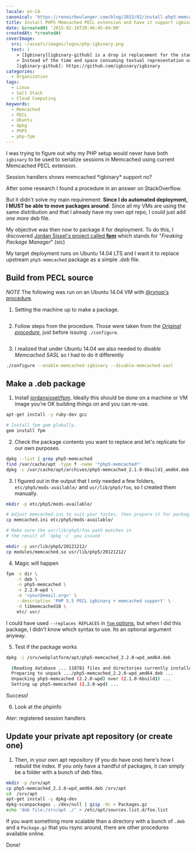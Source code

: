 ```yaml
---
locale: en-CA
canonical: 'https://renoirboulanger.com/blog/2015/02/install-php5-memcached-pecl-extension-support-igbinary/'
title: Install PHP5 Memcached PECL extension and have it support igbinary
date: &createdAt '2015-02-18T20:46:45-04:00'
createdAt: *createdAt
coverImage:
  src: ~/assets/images/logos/php-igbinary.png
  text: |
    > [Igbinary][igbinary-github] is a drop in replacement for the standard *PHP serializer*.
    > Instead of the time and space consuming textual representation used by PHP’s serialize, *igbinary* stores PHP data structures in a compact binary form.
    [igbinary-github]: https://github.com/igbinary/igbinary
categories:
  - Organization
tags:
  - Linux
  - Salt Stack
  - Cloud Computing
keywords:
  - Memcached
  - PECL
  - Ubuntu
  - dpkg
  - PHP5
  - php-fpm
---
```


I was trying to figure out why my PHP setup would never have both `igbinary` to
be used to serialize sessions in Memcached using current Memcached PECL
extension.

<app-image style="float:unset;" src="~/assets/content/blog/2015/02/sessions_memcached_before2.png" alt="OpenStack Cloud-Init dialog">
Session handlers shows memcached
</app-image>
<app-image style="float:unset;" src="~/assets/content/blog/2015/02/sessions_memcached_before.png" alt="OpenStack Cloud-Init dialog">
*igbinary* support no?
</app-image>

After some research I found a procedure in an answer on StackOverflow.

But it didn't solve my main requirement: **Since I do automated deployment, I
MUST be able to move packages around**. Since all my VMs are using the same
distribution and that I already have my own _apt_ repo, I could just add _one
more_ deb file.

My objective was then now to package it for deployment. To do this, I discovered
[Jordan Sissel's project called **fpm**][0] which stands for "_Freaking Package
Manager_" (sic)

My target deployment runs on Ubuntu 14.04 LTS and I want it to replace upstream
`php5-memcached` package as a simple _.deb_ file.

## Build from PECL source

_NOTE_ The following was run on an Ubuntu 14.04 VM with [@rynop's procedure][1].

1. Setting the machine up to make a package.

```bash

```

2. Follow steps from the procedure. Those were taken from the _[Original
   procedure][1]_, just before issuing `./configure`.

```bash

```

3. I realized that under Ubuntu 14.04 we also needed to _disable Memcached SASL_
   so I had to do it differently

```bash
./configure --enable-memcached-igbinary --disable-memcached-sasl
```

## Make a .deb package

1. Install [jordansissel/fpm][0]. Ideally this should be done on a machine or VM
   image you're OK building things on and you can re-use.

```bash
apt-get install -y ruby-dev gcc

# Install fpm gem globally.
gem install fpm
```

2. Check the package contents you want to replace and let's replicate for our
   own purposes.

```bash
dpkg --list | grep php5-memcached
find /var/cache/apt -type f -name '*php5-memcached*'
dpkg -c /var/cache/apt/archives/php5-memcached_2.1.0-6build1_amd64.deb
```

3. I figured out in the output that I only needed a few folders,
   `etc/php5/mods-available/` and `usr/lib/php5/foo`, so I created them
   manually.

```bash
mkdir -p etc/php5/mods-available/

# Adjust memcached.ini to suit your tastes, then prepare it for packaging
cp memcached.ini etc/php5/mods-available/

# Make sure the usr/lib/php5/foo path matches in
# the result of `dpkg -c` you issued

mkdir -p usr/lib/php5/20121212/
cp modules/memcached.so usr/lib/php5/20121212/
```

4. Magic will happen

```bash
fpm -s dir \
    -t deb \
    -n php5-memcached \
    -v 2.2.0-wpd \
    -m '<your@email.org>' \
    --description 'PHP 5.5 PECL igbinary + memcached support' \
    -d libmemcached10 \
    etc/ usr/
```

I could have used `--replaces REPLACES` in [`fpm` options][3], but when I did
this package, I didn't know which syntax to use. Its an optional argument
anyway.

5. Test if the package works

```bash
dpkg -i /srv/webplatform/apt/php5-memcached_2.2.0-wpd_amd64.deb

  (Reading database ... 118781 files and directories currently installed.)
  Preparing to unpack .../php5-memcached_2.2.0-wpd_amd64.deb ...
  Unpacking php5-memcached (2.2.0-wpd) over (2.1.0-6build1) ...
  Setting up php5-memcached (2.2.0-wpd) ...
```

Success!

6. Look at the phpinfo

<app-image style="float:unset;" src="~/assets/content/blog/2015/02/sessions_memcached_after.png" alt="OpenStack Cloud-Init dialog">
Ater: registered session handlers
</app-image>

## Update your private apt repository (or create one)

1. Then, in your own apt repository (if you do have one) here's how I rebuild
   the index. If you only have a handful of packages, it can simply be a folder
   with a bunch of deb files.

```bash
mkdir -p /srv/apt
cp php5-memcached_2.2.0-wpd_amd64.deb /srv/apt
cd  /srv/apt
apt-get install -y dpkg-dev
dpkg-scanpackages . /dev/null | gzip -9c > Packages.gz
echo 'deb file:/srv/apt ./' > /etc/apt/sources.list.d/foo.list
```

If you want something more scalable than a directory with a bunch of `.deb` and
a `Package.gz` that you rsync around, there are other procedures available
online.

Done!

[0]: https://github.com/jordansissel/fpm
[1]:
  https://stackoverflow.com/questions/24407095/error-when-installing-pecl-memcached/28597188#answer-24892703
[2]: /cdn-cgi/l/email-protection
[3]: https://github.com/jordansissel/fpm/wiki
